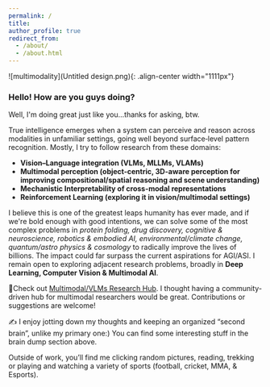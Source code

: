 ```yaml
---
permalink: /
title: 
author_profile: true
redirect_from: 
  - /about/
  - /about.html
---  
```


![multimodality](Untitled design.png){: .align-center width="1111px"}  


### Hello! How are you guys doing?
Well, I'm doing great just like you...thanks for asking, btw.

True intelligence emerges when a system can perceive and reason across modalities in unfamiliar settings, going well beyond surface‐level pattern recognition. Mostly, I try to follow research from these domains: 
- **Vision–Language integration (VLMs, MLLMs, VLAMs)** 
- **Multimodal perception (object-centric, 3D-aware perception for improving compositional/spatial reasoning and scene understanding)**
- **Mechanistic Interpretability of cross-modal representations**
- **Reinforcement Learning (exploring it in vision/multimodal settings)**

I believe this is one of the greatest leaps humanity has ever made, and if we're bold enough with good intentions, we can solve some of the most complex problems in *protein folding, drug discovery, cognitive & neuroscience, robotics & embodied AI, environmental/climate change, quantum/astro physics & cosmology* to radically improve the lives of billions. The impact could far surpass the current aspirations for AGI/ASI. I remain open to exploring adjacent research problems, broadly in **Deep Learning, Computer Vision & Multimodal AI**.

📌Check out [Multimodal/VLMs Research Hub](https://github.com/thubZ09/vision-language-model-hub.git). I thought having a community-driven hub for multimodal researchers would be great. Contributions or suggestions are welcome!

✍️ I enjoy jotting down my thoughts and keeping an organized “second brain”, unlike my primary one:) You can find some interesting stuff in the brain dump section above. 

Outside of work, you’ll find me clicking random pictures, reading, trekking or playing and watching a variety of sports (football, cricket, MMA, & Esports).